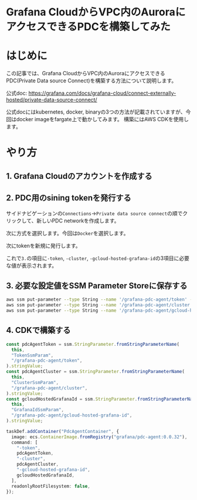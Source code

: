 # Grafana CloudからVPC内のAuroraにアクセスできるPDCを構築してみた

# はじめに
この記事では、Grafana CloudからVPC内のAuroraにアクセスできるPDC(Private Data source Connect)を構築する方法について説明します。

公式doc:
https://grafana.com/docs/grafana-cloud/connect-externally-hosted/private-data-source-connect/

公式docにはkubernetes, docker, binaryの3つの方法が記載されていますが、今回はdocker imageをfargate上で動かしてみます。
構築にはAWS CDKを使用します。

# やり方

## 1. Grafana Cloudのアカウントを作成する

## 2. PDC用のsining tokenを発行する

サイドナビゲーションの`Connections`→`Private data source connect`の順でクリックして、新しいPDC networkを作成します。

次に方式を選択します。今回は`Docker`を選択します。

次にtokenを新規に発行します。

これで`3.`の項目に`-token`, `-cluster`, `-gcloud-hosted-grafana-id`の3項目に必要な値が表示されます。

## 3. 必要な設定値をSSM Parameter Storeに保存する

```bash
aws ssm put-parameter --type String --name '/grafana-pdc-agent/token' --value "xxxx <<置き換えて>>"
aws ssm put-parameter --type String --name '/grafana-pdc-agent/cluster' --value "xxxx <<置き換えて>>"
aws ssm put-parameter --type String --name '/grafana-pdc-agent/gcloud-hosted-grafana-id' --value "xxxx <<置き換えて>>"
```

## 4. CDKで構築する



```ts
const pdcAgentToken = ssm.StringParameter.fromStringParameterName(
  this,
  "TokenSsmParam",
  "/grafana-pdc-agent/token",
).stringValue;
const pdcAgentCluster = ssm.StringParameter.fromStringParameterName(
  this,
  "ClusterSsmParam",
  "/grafana-pdc-agent/cluster",
).stringValue;
const gcloudHostedGrafanaId = ssm.StringParameter.fromStringParameterName(
  this,
  "GrafanaIdSsmParam",
  "/grafana-pdc-agent/gcloud-hosted-grafana-id",
).stringValue;

taskDef.addContainer("PdcAgentContainer", {
  image: ecs.ContainerImage.fromRegistry("grafana/pdc-agent:0.0.32"),
  command: [
    "-token",
    pdcAgentToken,
    "-cluster",
    pdcAgentCluster,
    "-gcloud-hosted-grafana-id",
    gcloudHostedGrafanaId,
  ],
  readonlyRootFilesystem: false,
});
```
